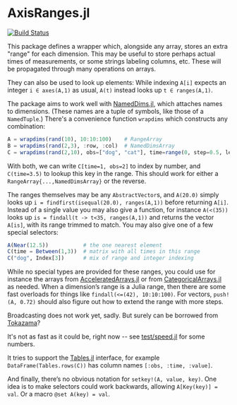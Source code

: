 # AxisRanges.jl

[![Build Status](https://travis-ci.org/mcabbott/AxisRanges.jl.svg?branch=master)](https://travis-ci.org/mcabbott/AxisRanges.jl)

This package defines a wrapper which, alongside any array, stores an extra "range" for each dimension.
This may be useful to store perhaps actual times of measurements, 
or some strings labeling columns, etc. 
These will be propagated through many operations on arrays.

They can also be used to look up elements: 
While indexing `A[i]` expects an integer `i ∈ axes(A,1)` as usual, 
`A(t)` instead looks up `t ∈ ranges(A,1)`. 

The package aims to work well with [NamedDims.jl](https://github.com/invenia/NamedDims.jl), which attaches names to dimensions. 
(These names are a tuple of symbols, like those of a `NamedTuple`.)
There's a convenience function `wrapdims` which constructs any combination:
```julia
A = wrapdims(rand(10), 10:10:100)    # RangeArray
B = wrapdims(rand(2,3), :row, :col)  # NamedDimsArray
C = wrapdims(rand(2,10), obs=["dog", "cat"], time=range(0, step=0.5, length=10)) # both
```
With both, we can write `C[time=1, obs=2]` to index by number, 
and `C(time=3.5)` to lookup this key in the range. 
This should work for either a `RangeArray{...,NamedDimsArray}` or the reverse.

The ranges themselves may be any `AbstractVector`s, and `A(20.0)` simply looks up 
`i = findfirst(isequal(20.0), ranges(A,1))` before returning `A[i]`.
Instead of a single value you may also give a function, for instance `A(<(35))`
looks up `is = findall(t -> t<35, ranges(A,1))` and returns the vector `A[is]`,
with its range trimmed to match. You may also give one of a few special selectors:
```julia
A(Near(12.5))           # the one nearest element
C(time = Between(1,3))  # matrix with all times in this range
C("dog", Index[3])      # mix of range and integer indexing
```

While no special types are provided for these ranges,
you could use for instance the arrays from [AcceleratedArrays.jl](https://github.com/andyferris/AcceleratedArrays.jl) 
or from [CategoricalArrays.jl](https://github.com/JuliaData/CategoricalArrays.jl) as needed.
When a dimension’s range is a Julia range, then there are some fast overloads
for things like `findall(<=(42), 10:10:100)`. For vectors, `push!(A, 0.72)` should also
figure out how to extend the range with more steps.

<!--
The larger goal is roughly to divide up the functionality of [AxisArrays.jl](https://github.com/JuliaArrays/AxisArrays.jl)
among smaller packages.
-->
Broadcasting does not work yet, sadly. But surely can be borrowed from [Tokazama](https://github.com/Tokazama/AbstractIndices.jl)?

It's not as fast as it could be, right now -- see [test/speed.jl](test/speed.jl) for some numbers.

It tries to support the [Tables.jl](https://github.com/JuliaData/Tables.jl) interface,
for example `DataFrame(Tables.rows(C))` has column names `[:obs, :time, :value]`.

And finally, there’s no obvious notation for `setkey!(A, value, key)`.
One idea is to make selectors could work backwards, allowing `A[Key(key)] = val`.
Or a macro `@set A(key) = val`.
